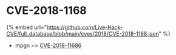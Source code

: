 # CVE-2018-1168
{% embed url="https://github.com/Live-Hack-CVE/full_database/blob/main/cves/2018/CVE-2018-1168.json" %}

* mpgn ~> [CVE-2018-11686](https://www.alice-snow.ru/2018/database/cve-2018-1168/cve-2018-11686-mpgn)